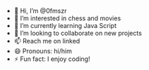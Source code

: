 - 👋 Hi, I’m @0fmszr
- 👀 I’m interested in chess and movies
- 🌱 I’m currently learning Java Script
- 💞️ I’m looking to collaborate on new projects
- 📫 Reach me on linked
- 😄 Pronouns: hi/him
- ⚡ Fun fact: I enjoy coding!

<!---
0fmszr/0fmszr is a ✨ special ✨ repository because its `README.md` (this file) appears on your GitHub profile.
You can click the Preview link to take a look at your changes.
--->
